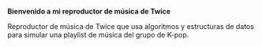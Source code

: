 **Bienvenido a mi reproductor de música de Twice**

Reproductor de música de Twice que usa algoritmos y estructuras de datos para simular una playlist de música del grupo de K-pop.
